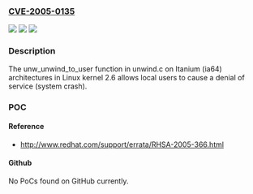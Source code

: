### [CVE-2005-0135](https://cve.mitre.org/cgi-bin/cvename.cgi?name=CVE-2005-0135)
![](https://img.shields.io/static/v1?label=Product&message=n%2Fa&color=blue)
![](https://img.shields.io/static/v1?label=Version&message=n%2Fa&color=blue)
![](https://img.shields.io/static/v1?label=Vulnerability&message=n%2Fa&color=brighgreen)

### Description

The unw_unwind_to_user function in unwind.c on Itanium (ia64) architectures in Linux kernel 2.6 allows local users to cause a denial of service (system crash).

### POC

#### Reference
- http://www.redhat.com/support/errata/RHSA-2005-366.html

#### Github
No PoCs found on GitHub currently.

